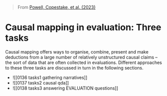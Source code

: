 
> From [Powell, Copestake, et al. (2023)]()

# Causal mapping in evaluation: Three tasks

  Causal mapping offers ways to organise, combine, present and make deductions from a large number of relatively unstructured causal claims – the sort of data that are often collected in evaluations. Different approaches to these three tasks are discussed in turn in the following sections.




- ![[0136 tasks1 gathering narratives]]
- ![[0137 tasks2 causal qda]]
- ![[0138 tasks3 answering EVALUATION questions]]